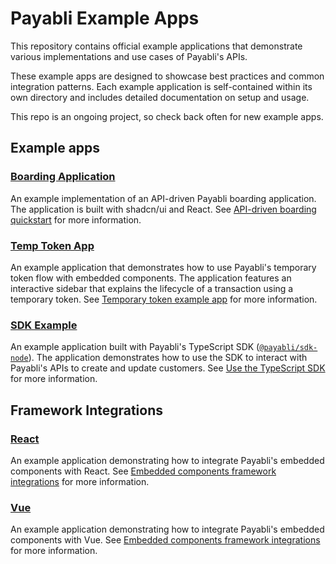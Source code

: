 
# Payabli Example Apps
This repository contains official example applications that demonstrate various implementations and use cases of Payabli's APIs. 

These example apps are designed to showcase best practices and common integration patterns. Each example application is self-contained within its own directory and includes detailed documentation on setup and usage.

This repo is an ongoing project, so check back often for new example apps. 

## Example apps

### [Boarding Application](https://github.com/payabli/examples/tree/main/boarding)

An example implementation of an API-driven Payabli boarding application.
The application is built with shadcn/ui and React.
See [API-driven boarding quickstart](https://docs.payabli.com/developers/developer-guides/boarding-quickstart-api) for more information.

### [Temp Token App](https://github.com/payabli/examples/tree/main/temp-token)

An example application that demonstrates how to use Payabli's temporary token flow with embedded components.
The application features an interactive sidebar that explains the lifecycle of a transaction using a temporary token.
See [Temporary token example app](https://docs.payabli.com/developers/developer-guides/temp-token-app) for more information.

### [SDK Example](https://github.com/payabli/examples/tree/main/sdk-example)

An example application built with Payabli's TypeScript SDK ([`@payabli/sdk-node`](https://www.npmjs.com/package/@payabli/sdk-node)).
The application demonstrates how to use the SDK to interact with Payabli's APIs to create and update customers.
See [Use the TypeScript SDK](https://docs.payabli.com/developers/developer-guides/sdk-typescript-guide) for more information.

## Framework Integrations

### [React](https://github.com/payabli/examples/tree/main/react-integration)

An example application demonstrating how to integrate Payabli's embedded components with React.
See [Embedded components framework integrations](https://docs.payabli.com/developers/developer-guides/embedded-components-frameworks#react) for more information.

### [Vue](https://github.com/payabli/examples/tree/main/vue-integration)

An example application demonstrating how to integrate Payabli's embedded components with Vue.
See [Embedded components framework integrations](https://docs.payabli.com/developers/developer-guides/embedded-components-frameworks#vue) for more information.
